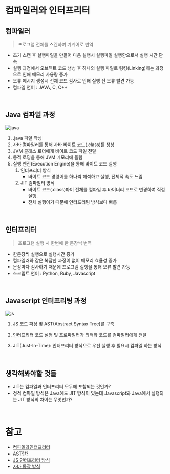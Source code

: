 # 컴파일러와 인터프리터

## 컴파일러

> 프로그램 전체를 스캔하여 기계어로 번역

- 초기 스캔 후 실행파일을 만들어 다음 실행시 실행파일 실행함으로서 실행 시간 단축
- 실행 과정에서 오브젝트 코드 생성 후 하나의 실행 파일로 링킹(Linking)하는 과정으로 인해 메모리 사용량 증가
- 오류 메시지 생성시 전체 코드 검사로 인해 실행 전 오류 발견 가능
- 컴파일 언어 : JAVA, C, C++

<br/>

## Java 컴파일 과정

![java](https://t1.daumcdn.net/cfile/tistory/991D064B5AE999D512)


1. .java 파일 작성
2. 자바 컴파일러를 통해 자바 바이트 코드(.class)를 생성
3. JVM 클래스 로더에게 바이트 코드 파일 전달
4. 동적 로딩을 통해 JVM 메모리에 올림
5. 실행 엔진(Execution Engine)을 통해 바이트 코드 실행
   1. 인터프리터 방식
      - 바이트 코드 명령어를 하나씩 해석하고 실행, 전체적 속도 느림    
   2. JIT 컴파일러 방식
        - 바이트 코드(.class)파이 전체를 컴파일 후 바이너리 코드로 변경하여 직접 실행.
        - 전체  실행이기 때문에 인터프리팅 방식보다 빠름

<br/>


## 인터프리터

> 프로그램 실행 시 한번에 한 문장씩 번역

- 한문장씩 실행으로 실행시간 증가
- 컴파일러와 같은 복잡한 과정이 없어 메모리 효율성 증가
- 문장마다 검사하기 때문에 프로그램 실행을 통해 오류 발견 가능
- 스크립트 언어 : Python, Ruby, Javascript

<br/>

## Javascript 인터프리팅 과정

![js](https://velog.velcdn.com/images%2Fgusdnr814%2Fpost%2F2803da42-b909-4d45-9b1f-245efdfaea2c%2Fimage.png)

1. JS 코드 파싱 및 AST(Abstract Syntax Tree)를 구축

2. 인터프리터 코드 실행 및 프로파일러가 최적화 코드를 컴파일러에게 전달
3. JIT(Just-In-Time): 인터프리터 방식으로 우선 실행 후 필요시 컴파일 하는 방식

<br/>

## 생각해봐야할 것들

- JIT는 컴파일과 인터프리터 모두에 포함되는 것인가?
- 정적 컴파일 방식은 Java에도 JIT 방식이 있는데
Javascript와 Java에서 실행되는 JIT 방식의 차이는 무엇인가?

<br/>



# 참고
- [컴파일과인터프리터](https://velog.io/@jhur98/%EC%BB%B4%ED%8C%8C%EC%9D%BC%EB%9F%ACcompiler%EC%99%80-%EC%9D%B8%ED%84%B0%ED%94%84%EB%A6%AC%ED%84%B0interpreter%EC%9D%98-%EC%B0%A8%EC%9D%B4)
- [AST란?](https://yceffort.kr/2021/05/ast-for-javascript)
- [JS 인터프리터 방식](https://velog.io/@gusdnr814/Javascript%EB%8A%94-%EC%9D%B8%ED%84%B0%ED%94%84%EB%A6%AC%ED%84%B0-%EC%96%B8%EC%96%B4%EC%9D%B8%EA%B0%80)
- [자바 동작 방식](https://gyoogle.dev/blog/computer-language/Java/%EC%BB%B4%ED%8C%8C%EC%9D%BC%20%EA%B3%BC%EC%A0%95.html)